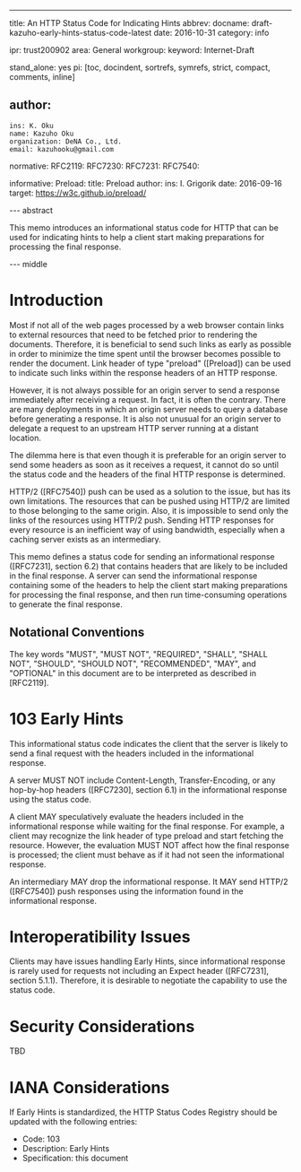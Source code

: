 ---
title: An HTTP Status Code for Indicating Hints
abbrev:
docname: draft-kazuho-early-hints-status-code-latest
date: 2016-10-31
category: info

ipr: trust200902
area: General
workgroup:
keyword: Internet-Draft

stand_alone: yes
pi: [toc, docindent, sortrefs, symrefs, strict, compact, comments, inline]

author:
 -
    ins: K. Oku
    name: Kazuho Oku
    organization: DeNA Co., Ltd.
    email: kazuhooku@gmail.com

normative:
  RFC2119:
  RFC7230:
  RFC7231:
  RFC7540:

informative:
  Preload:
    title: Preload
    author:
      ins: I. Grigorik
    date: 2016-09-16
    target: https://w3c.github.io/preload/

--- abstract

This memo introduces an informational status code for HTTP that can be used for indicating hints to help a client start making preparations for processing the final response.

--- middle

# Introduction

Most if not all of the web pages processed by a web browser contain links to external resources that need to be fetched prior to rendering the documents.
Therefore, it is beneficial to send such links as early as possible in order to minimize the time spent until the browser becomes possible to render the document.
Link header of type "preload" ([Preload]) can be used to indicate such links within the response headers of an HTTP response.

However, it is not always possible for an origin server to send a response immediately after receiving a request.
In fact, it is often the contrary.
There are many deployments in which an origin server needs to query a database before generating a response.
It is also not unusual for an origin server to delegate a request to an upstream HTTP server running at a distant location.

The dilemma here is that even though it is preferable for an origin server to send some headers as soon as it receives a request, it cannot do so until the status code and the headers of the final HTTP response is determined.

HTTP/2 ([RFC7540]) push can be used as a solution to the issue, but has its own limitations.
The resources that can be pushed using HTTP/2 are limited to those belonging to the same origin.
Also, it is impossible to send only the links of the resources using HTTP/2 push.
Sending HTTP responses for every resource is an inefficient way of using bandwidth, especially when a caching server exists as an intermediary.

This memo defines a status code for sending an informational response ([RFC7231], section 6.2) that contains headers that are likely to be included in the final response.
A server can send the informational response containing some of the headers to help the client start making preparations for processing the final response, and then run time-consuming operations to generate the final response.

## Notational Conventions

The key words "MUST", "MUST NOT", "REQUIRED", "SHALL", "SHALL NOT", "SHOULD",
"SHOULD NOT", "RECOMMENDED", "MAY", and "OPTIONAL" in this document are to be
interpreted as described in [RFC2119].

# 103 Early Hints

This informational status code indicates the client that the server is likely to send a final request with the headers included in the informational response.

A server MUST NOT include Content-Length, Transfer-Encoding, or any hop-by-hop headers ([RFC7230], section 6.1) in the informational response using the status code.

A client MAY speculatively evaluate the headers included in the informational response while waiting for the final response.
For example, a client may recognize the link header of type preload and start fetching the resource.
However, the evaluation MUST NOT affect how the final response is processed; the client must behave as if it had not seen the informational response.

An intermediary MAY drop the informational response.
It MAY send HTTP/2 ([RFC7540]) push responses using the information found in the informational response.

# Interoperatibility Issues

Clients may have issues handling Early Hints, since informational response is rarely used for requests not including an Expect header ([RFC7231], section 5.1.1).
Therefore, it is desirable to negotiate the capability to use the status code.

# Security Considerations

TBD

# IANA Considerations

If Early Hints is standardized, the HTTP Status Codes Registry should be updated with the following entries:

* Code: 103
* Description: Early Hints
* Specification: this document
